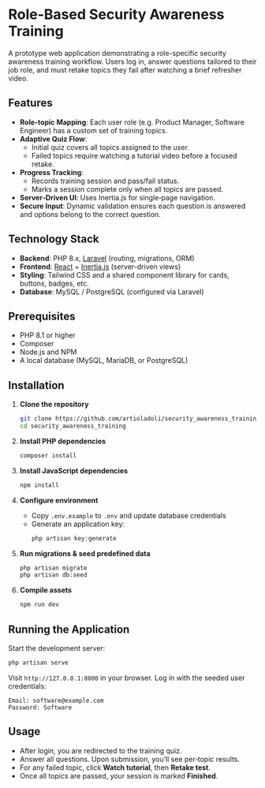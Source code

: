# Role-Based Security Awareness Training

A prototype web application demonstrating a role-specific security awareness training workflow. Users log in, answer questions tailored to their job role, and must retake topics they fail after watching a brief refresher video.

## Features

- **Role‑topic Mapping**: Each user role (e.g. Product Manager, Software Engineer) has a custom set of training topics.
- **Adaptive Quiz Flow**:
    - Initial quiz covers all topics assigned to the user.
    - Failed topics require watching a tutorial video before a focused retake.
- **Progress Tracking**:
    - Records training session and pass/fail status.
    - Marks a session complete only when all topics are passed.
- **Server‑Driven UI**: Uses Inertia.js for single‑page navigation.
- **Secure Input**: Dynamic validation ensures each question is answered and options belong to the correct question.

## Technology Stack

- **Backend**: PHP 8.x, [Laravel](https://laravel.com/) (routing, migrations, ORM)
- **Frontend**: [React](https://reactjs.org/) + [Inertia.js](https://inertiajs.com/) (server-driven views)
- **Styling**: Tailwind CSS and a shared component library for cards, buttons, badges, etc.
- **Database**: MySQL / PostgreSQL (configured via Laravel)

## Prerequisites

- PHP 8.1 or higher
- Composer
- Node.js and NPM
- A local database (MySQL, MariaDB, or PostgreSQL)

## Installation

1. **Clone the repository**
   ```bash
   git clone https://github.com/artioladoli/security_awareness_training.git
   cd security_awareness_training
   ```

2. **Install PHP dependencies**
   ```bash
   composer install
   ```

3. **Install JavaScript dependencies**
   ```bash
   npm install
   ```

4. **Configure environment**
    - Copy `.env.example` to `.env` and update database credentials
    - Generate an application key:
      ```bash
      php artisan key:generate
      ```

5. **Run migrations & seed predefined data**
   ```bash
   php artisan migrate
   php artisan db:seed
   ```

6. **Compile assets**
   ```bash
   npm run dev
   ```

## Running the Application

Start the development server:
```bash
php artisan serve
```
Visit `http://127.0.0.1:8000` in your browser. Log in with the seeded user credentials:

```
Email: software@example.com
Password: Software
```

## Usage

- After login, you are redirected to the training quiz.
- Answer all questions. Upon submission, you’ll see per‑topic results.
- For any failed topic, click **Watch tutorial**, then **Retake test**.
- Once all topics are passed, your session is marked **Finished**.

